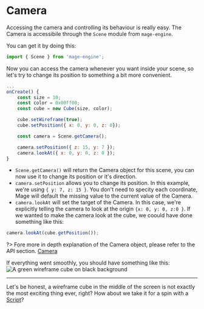 # Camera

Accessing the camera and controlling its behaviour is really easy. The Camera is accessibile through the `Scene` module from `mage-engine`.

You can get it by doing this:

```js
import { Scene } from 'mage-engine';
```

Now you can access the camera whenever you want inside your scene, so let's try to change its position to something a bit more convenient.

```js
...
onCreate() {
    const size = 10;
    const color = 0x00ff00;
    const cube = new Cube(size, color);

    cube.setWireframe(true);
    cube.setPosition({ x: 0, y: 0, z: 0});

    const camera = Scene.getCamera();

    camera.setPosition({ z: 15, y: 7 });
    camera.lookAt({ x: 0, y: 0, z: 0 });
}
```

- `Scene.getCamera()` will return the Camera object for this scene, you can now use it to change its position or it's direction.
- `camera.setPosition` allows you to change its position. In this example, we're using `{ y: 7, z: 15 }`. You don't need to specity each coordinate, Mage will default the missing value to the current value of the Camera.
- `camera.lookAt` will set the target of the Camera. In this case, we're explicitly telling the camera to look at the origin `{x: 0, y: 0, z:0 }`. If we wanted to make the camera look at the cube, we coould have done something like this:

```js
camera.lookAt(cube.getPosition());
```

?> Fore more in depth explanation of the Camera object, please refer to the API section. [Camera](/engine/advanced/core/camera.md)

If everything went smoothly, you should have something like this:
![A green wireframe cube on black background](/img/first_scene_camera.png "A green wireframe cube on black backgroun")

---

Let's be honest, a wireframe cube in the middle of the screen is not exactly the most exciting thing ever, right? How about we take it for a spin with a [Script](/engine/getting-started/scripts.md)?
